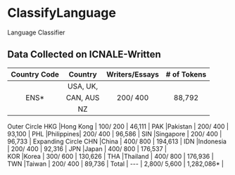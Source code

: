 # ClassifyLanguage
Language Classifier

## Data Collected on ICNALE-Written
Country Code 	|Country 	|Writers/Essays 	|# of Tokens	|
:--------------:|:---------:|:-----------------:|:-------------:|
  				|USA, UK,	|					|				|
ENS*   			|CAN, AUS	|	200/ 400		|	88,792  	|
 	   			|NZ		 	|					|				|
Outer Circle
 HKG  			|Hong Kong	| 	100/ 200  		|	46,111		|
 PAK  			|Pakistan	|	 	200/ 400  	|	93,100		|
 PHL  			|Philippines|  	200/ 400  		|	96,586		|
 SIN  			|Singapore	|  	200/ 400  		|	96,733		|
Expanding Circle
 CHN  			|China 	 	|  	400/ 800  		|	194,613 	|
 IDN  			|Indonesia	| 	200/ 400   		|	92,316 		|
 JPN  			|Japan 	 	|		400/ 800  	|	176,537		|	 
 KOR  			|Korea 		|	300/ 600		|  	130,626 	|
 THA  			|Thailand 	|  	400/ 800  		|	176,936 	|
 TWN  			|Taiwan  	|	200/ 400  		|	89,736		| 
Total 			|	--- 	|	2,800/ 5,600 	|	1,282,086*	|